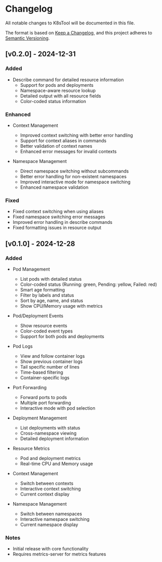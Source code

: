 # Changelog

All notable changes to K8sTool will be documented in this file.

The format is based on [Keep a Changelog](https://keepachangelog.com/en/1.0.0/),
and this project adheres to [Semantic Versioning](https://semver.org/spec/v2.0.0.html).

## [v0.2.0] - 2024-12-31

### Added
- Describe command for detailed resource information
  - Support for pods and deployments
  - Namespace-aware resource lookup
  - Detailed output with all resource fields
  - Color-coded status information

### Enhanced
- Context Management
  - Improved context switching with better error handling
  - Support for context aliases in commands
  - Better validation of context names
  - Enhanced error messages for invalid contexts

- Namespace Management
  - Direct namespace switching without subcommands
  - Better error handling for non-existent namespaces
  - Improved interactive mode for namespace switching
  - Enhanced namespace validation

### Fixed
- Fixed context switching when using aliases
- Fixed namespace switching error messages
- Improved error handling in describe commands
- Fixed formatting issues in resource output

## [v0.1.0] - 2024-12-28

### Added
- Pod Management
  - List pods with detailed status
  - Color-coded status (Running: green, Pending: yellow, Failed: red)
  - Smart age formatting
  - Filter by labels and status
  - Sort by age, name, and status
  - Show CPU/Memory usage with metrics

- Pod/Deployment Events
  - Show resource events
  - Color-coded event types
  - Support for both pods and deployments

- Pod Logs
  - View and follow container logs
  - Show previous container logs
  - Tail specific number of lines
  - Time-based filtering
  - Container-specific logs

- Port Forwarding
  - Forward ports to pods
  - Multiple port forwarding
  - Interactive mode with pod selection

- Deployment Management
  - List deployments with status
  - Cross-namespace viewing
  - Detailed deployment information

- Resource Metrics
  - Pod and deployment metrics
  - Real-time CPU and Memory usage

- Context Management
  - Switch between contexts
  - Interactive context switching
  - Current context display

- Namespace Management
  - Switch between namespaces
  - Interactive namespace switching
  - Current namespace display

### Notes
- Initial release with core functionality
- Requires metrics-server for metrics features 